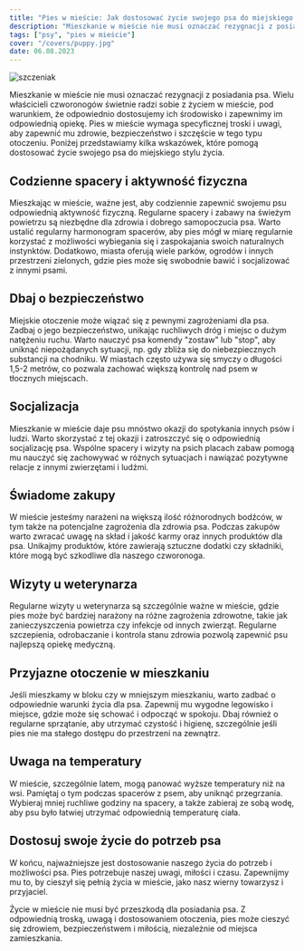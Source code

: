 ```yaml
---
title: "Pies w mieście: Jak dostosować życie swojego psa do miejskiego otoczenia"
description: "Mieszkanie w mieście nie musi oznaczać rezygnacji z posiadania psa. Wielu właścicieli czworonogów świetnie radzi sobie z życiem w mieście, pod warunkiem, że odpowiednio dostosujemy ich środowisko i zapewnimy im odpowiednią opiekę. Pies w mieście wymaga specyficznej troski i uwagi, aby zapewnić mu zdrowie, bezpieczeństwo i szczęście w tego typu otoczeniu."
tags: ["psy", "pies w mieście"]
cover: "/covers/puppy.jpg"
date: 06.08.2023
---
```


![szczeniak](/covers/puppy.jpg)

Mieszkanie w mieście nie musi oznaczać rezygnacji z posiadania psa. Wielu właścicieli czworonogów świetnie radzi sobie z życiem w mieście, pod warunkiem, że odpowiednio dostosujemy ich środowisko i zapewnimy im odpowiednią opiekę. Pies w mieście wymaga specyficznej troski i uwagi, aby zapewnić mu zdrowie, bezpieczeństwo i szczęście w tego typu otoczeniu. Poniżej przedstawiamy kilka wskazówek, które pomogą dostosować życie swojego psa do miejskiego stylu życia.

## Codzienne spacery i aktywność fizyczna

Mieszkając w mieście, ważne jest, aby codziennie zapewnić swojemu psu odpowiednią aktywność fizyczną. Regularne spacery i zabawy na świeżym powietrzu są niezbędne dla zdrowia i dobrego samopoczucia psa. Warto ustalić regularny harmonogram spacerów, aby pies mógł w miarę regularnie korzystać z możliwości wybiegania się i zaspokajania swoich naturalnych instynktów. Dodatkowo, miasta oferują wiele parków, ogrodów i innych przestrzeni zielonych, gdzie pies może się swobodnie bawić i socjalizować z innymi psami.

## Dbaj o bezpieczeństwo

Miejskie otoczenie może wiązać się z pewnymi zagrożeniami dla psa. Zadbaj o jego bezpieczeństwo, unikając ruchliwych dróg i miejsc o dużym natężeniu ruchu. Warto nauczyć psa komendy "zostaw" lub "stop", aby uniknąć niepożądanych sytuacji, np. gdy zbliża się do niebezpiecznych substancji na chodniku. W miastach często używa się smyczy o długości 1,5-2 metrów, co pozwala zachować większą kontrolę nad psem w tłocznych miejscach.

## Socjalizacja

Mieszkanie w mieście daje psu mnóstwo okazji do spotykania innych psów i ludzi. Warto skorzystać z tej okazji i zatroszczyć się o odpowiednią socjalizację psa. Wspólne spacery i wizyty na psich placach zabaw pomogą mu nauczyć się zachowywać w różnych sytuacjach i nawiązać pozytywne relacje z innymi zwierzętami i ludźmi.

## Świadome zakupy

W mieście jesteśmy narażeni na większą ilość różnorodnych bodźców, w tym także na potencjalne zagrożenia dla zdrowia psa. Podczas zakupów warto zwracać uwagę na skład i jakość karmy oraz innych produktów dla psa. Unikajmy produktów, które zawierają sztuczne dodatki czy składniki, które mogą być szkodliwe dla naszego czworonoga.

## Wizyty u weterynarza

Regularne wizyty u weterynarza są szczególnie ważne w mieście, gdzie pies może być bardziej narażony na różne zagrożenia zdrowotne, takie jak zanieczyszczenia powietrza czy infekcje od innych zwierząt. Regularne szczepienia, odrobaczanie i kontrola stanu zdrowia pozwolą zapewnić psu najlepszą opiekę medyczną.

## Przyjazne otoczenie w mieszkaniu

Jeśli mieszkamy w bloku czy w mniejszym mieszkaniu, warto zadbać o odpowiednie warunki życia dla psa. Zapewnij mu wygodne legowisko i miejsce, gdzie może się schować i odpocząć w spokoju. Dbaj również o regularne sprzątanie, aby utrzymać czystość i higienę, szczególnie jeśli pies nie ma stałego dostępu do przestrzeni na zewnątrz.

## Uwaga na temperatury

W mieście, szczególnie latem, mogą panować wyższe temperatury niż na wsi. Pamiętaj o tym podczas spacerów z psem, aby uniknąć przegrzania. Wybieraj mniej ruchliwe godziny na spacery, a także zabieraj ze sobą wodę, aby psu było łatwiej utrzymać odpowiednią temperaturę ciała.

## Dostosuj swoje życie do potrzeb psa

W końcu, najważniejsze jest dostosowanie naszego życia do potrzeb i możliwości psa. Pies potrzebuje naszej uwagi, miłości i czasu. Zapewnijmy mu to, by cieszył się pełnią życia w mieście, jako nasz wierny towarzysz i przyjaciel.

Życie w mieście nie musi być przeszkodą dla posiadania psa. Z odpowiednią troską, uwagą i dostosowaniem otoczenia, pies może cieszyć się zdrowiem, bezpieczeństwem i miłością, niezależnie od miejsca zamieszkania.
